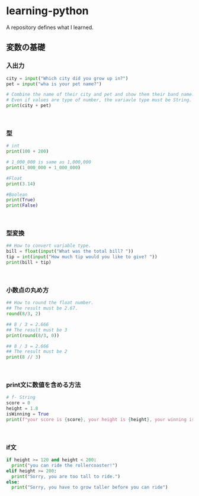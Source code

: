 # learning-python
A repository defines what I learned.

## 変数の基礎

### 入出力
```python
city = input("Which city did you grow up in?")
pet = input("wha is your pet name?")

# Combine the name of their city and pet and show them their band name.  
# Even if values are type of number, the variavle type must be String.  
print(city + pet)
```
<br>

### 型
```python
# int
print(100 + 200)

# 1_000_000 is same as 1,000,000
print(1_000_000 + 1_000_000)

#Float
print(3.14)

#Boolean
print(True)
print(False)
```
<br>

### 型変換
```python
## How to convert variable type.
bill = float(input("What was the total bill? "))
tip = int(input("How much tip would you like to give? "))
print(bill + tip)
```
<br>

### 小数点の丸め方
```python
## How to round the float number.
## The result must be 2.67.
round(8/3, 2)

## 8 / 3 = 2.666
## The result must be 3
print(round(8/3, 0))

## 8 / 3 = 2.666
## The result must be 2
print(8 // 3)
```
<br>

### print文に数値を含める方法
```python
# f- String
score = 0
height = 1.8
isWinning = True
print(f"your score is {score}, your height is {height}, your winning is {isWinning}.")
```
<br>

### if文
```python
if height >= 120 and height < 200:
  print("you can ride the rollercoaster!")
elif height >= 200:
  print("Sorry, you are too tall to ride.")
else:
  print("Sorry, you have to grow taller before you can ride")
```
<br>

### 
```python
```
<br>

### 
```python
```
<br>